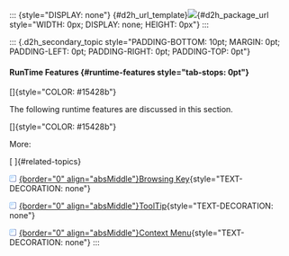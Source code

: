 ::: {style="DISPLAY: none"}
[](ms-xhelp:///?Id=d2h_url_template){#d2h_url_template}![](!package_url!){#d2h_package_url style="WIDTH: 0px; DISPLAY: none; HEIGHT: 0px"}
:::

::: {.d2h_secondary_topic style="PADDING-BOTTOM: 10pt; MARGIN: 0pt; PADDING-LEFT: 0pt; PADDING-RIGHT: 0pt; PADDING-TOP: 0pt"}
#### RunTime Features {#runtime-features style="tab-stops: 0pt"}

[]{style="COLOR: #15428b"} 

The following runtime features are discussed in this section.

[]{style="COLOR: #15428b"} 

More:

[ ]{#related-topics}

[![](button.gif){border="0" align="absMiddle"}Browsing Key](ms-xhelp:///?Id=6e77ff59-19cf-4d5e-b495-c05eda02a887){style="TEXT-DECORATION: none"}

[![](button.gif){border="0" align="absMiddle"}ToolTip](ms-xhelp:///?Id=8c102d4a-a9ef-44e2-a61f-4bad8381fd38){style="TEXT-DECORATION: none"}

[![](button.gif){border="0" align="absMiddle"}Context Menu](ms-xhelp:///?Id=8f5b01f8-a2a7-404d-bcba-4fcd88c8d189){style="TEXT-DECORATION: none"}
:::
